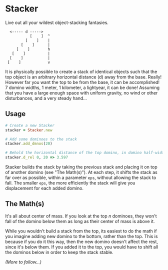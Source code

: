 # Stacker
Live out all your wildest object-stacking fantasies.

      <----- d ----->
               [    ]  ^
             [    ]    |
           [    ]      |
         [    ]        h
       [    ]          |
      [    ]           |
     [    ]            v


It is physically possible to create a stack of identical objects such that the top object is an arbitrary horizontal distance (d) away from the base. Really! However far you want the top to be from the base, it can be accomplished! 7 domino widths, 1 meter, 1 kilometer, a lightyear, it can be done! Assuming that you have a large enough space with uniform gravity, no wind or other disturbances, and a very steady hand...

## Usage

```ruby
# Create a new Stacker
stacker = Stacker.new

# Add some dominoes to the stack
stacker.add_dmnos(20)

# Behold the horizontal distance of the top domino, in domino half-widths
stacker.d_rel 0, 20 => 3.597
```

Stacker builds the stack by taking the previous stack and placing it on top of another domino (see "The Math(s)"). At each step, it shifts the stack as far over as possible, within a parameter `eps`, without allowing the stack to fall. The smaller `eps`, the more efficiently the stack will give you displacement for each added domino.

## The Math(s)

It's all about center of mass. If you look at the top _n_ dominoes, they won't fall of the domino below them as long as their center of mass is above it.

While you wouldn't build a stack from the top, its easiest to do the math if you imagine adding new domino to the bottom, rather than the top. This is because if you do it this way, then the new domino doesn't affect the rest, since it's below them. If you added it to the top, you would have to shift all the dominos below in order to keep the stack stable.

_(More to follow...)_
